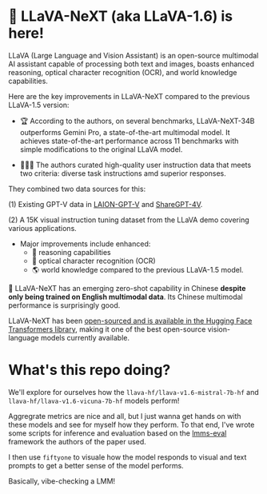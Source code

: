 # 🌋 LLaVA-NeXT (aka LLaVA-1.6) is here! 

LLaVA (Large Language and Vision Assistant) is an open-source multimodal AI assistant capable of processing both text and images, boasts enhanced reasoning, optical character recognition (OCR), and world knowledge capabilities.

Here are the key improvements in LLaVA-NeXT compared to the previous LLaVA-1.5 version:

 - 🏆 According to the authors, on several benchmarks, LLaVA-NeXT-34B outperforms Gemini Pro, a state-of-the-art multimodal model. It achieves state-of-the-art performance across 11 benchmarks with simple modifications to the original LLaVA model. 

 - 👩🏾‍🏫 The authors curated high-quality user instruction data that meets two criteria: diverse task instructions amd superior responses. 

They combined two data sources for this: 

(1) Existing GPT-V data in [LAION-GPT-V](https://huggingface.co/datasets/laion/gpt4v-dataset) and [ShareGPT-4V](https://github.com/InternLM/InternLM-XComposer/tree/main/projects/ShareGPT4V). 

(2) A 15K visual instruction tuning dataset from the LLaVA demo covering various applications. 

 - Major improvements include enhanced:
   - 🧠 reasoning capabilities 
   - 👀 optical character recognition (OCR)
   - 🌎 world knowledge compared to the previous LLaVA-1.5 model.

🧧 LLaVA-NeXT has an emerging zero-shot capability in Chinese **despite only being trained on English multimodal data**. Its Chinese multimodal performance is surprisingly good.

LLaVA-NeXT has been [open-sourced and is available in the Hugging Face Transformers library](https://huggingface.co/collections/llava-hf/llava-next-65f75c4afac77fd37dbbe6cf), making it one of the best open-source vision-language models currently available.

# What's this repo doing?

We'll explore for ourselves how the `llava-hf/llava-v1.6-mistral-7b-hf` and `llava-hf/llava-v1.6-vicuna-7b-hf` models perform!

Aggregrate metrics are nice and all, but I just wanna get hands on with these models and see for myself how they perform. To that end, I've wrote some scripts for inference and evaluation based on the [lmms-eval](https://github.com/EvolvingLMMs-Lab/lmms-eval) framework the authors of the paper used. 

I then use `fiftyone` to visuale how the model responds to visual and text prompts to get a better sense of the model performs.

Basically, vibe-checking a LMM!